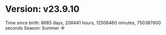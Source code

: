 # Version: v23.9.10
Time since birth: 8685 days, 208441 hours, 12506460 minutes, 750387600 seconds
Season: Summer ☀️

